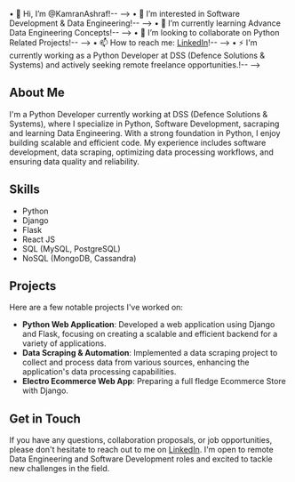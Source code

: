 • 👋 Hi, I’m @KamranAshraf!--
-->
• 👀 I’m interested in Software Development & Data Engineering!--
-->
• 🌱 I’m currently learning Advance Data Engineering Concepts!--
-->
• 💞️ I’m looking to collaborate on Python Related Projects!--
-->
• 📫 How to reach me: [LinkedIn](https://www.linkedin.com/in/kamran-ashraf-python28/)!--
-->
• ⚡ I'm currently working as a Python Developer at DSS (Defence Solutions & Systems) and actively seeking remote freelance opportunities.!--
-->

## About Me

I'm a Python Developer currently working at DSS (Defence Solutions & Systems), where I specialize in Python, Software Development, sacraping and learning Data Engineering. With a strong foundation in Python, I enjoy building scalable and efficient code. My experience includes software development, data scraping, optimizing data processing workflows, and ensuring data quality and reliability.

## Skills

- Python
- Django
- Flask
- React JS
- SQL (MySQL, PostgreSQL)
- NoSQL (MongoDB, Cassandra)

## Projects

Here are a few notable projects I've worked on:

- **Python Web Application**: Developed a web application using Django and Flask, focusing on creating a scalable and efficient backend for a variety of applications.
- **Data Scraping & Automation**: Implemented a data scraping project to collect and process data from various sources, enhancing the application's data processing capabilities.
- **Electro Ecommerce Web App**: Preparing a full fledge Ecommerce Store with Django.

## Get in Touch

If you have any questions, collaboration proposals, or job opportunities, please don't hesitate to reach out to me on [LinkedIn](https://www.linkedin.com/in/kamran-ashraf-python28/). I'm open to remote Data Engineering and Software Development roles and excited to tackle new challenges in the field.

<!---
KamranAshraf10/KamranAshraf10 is a ✨ special ✨ repository because its `README.md` (this file) appears on your GitHub profile.
You can click the Preview link to take a look at your changes.
--->
